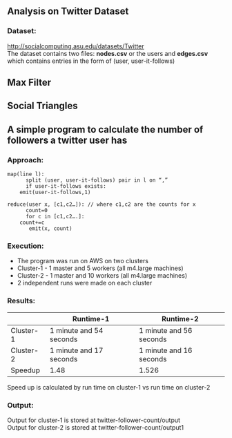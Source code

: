 Analysis on Twitter Dataset 
------------
### Dataset: 
http://socialcomputing.asu.edu/datasets/Twitter <br />
The dataset contains two files: **nodes.csv** or the users and **edges.csv** which contains entries in the form of (user, user-it-follows)


Max Filter
--------------

Social Triangles
--------------

A simple program to calculate the number of followers a twitter user has
-----------------
### Approach:
```
map(line l):
      split (user, user-it-follows) pair in l on “,”
      if user-it-follows exists:
	emit(user-it-follows,1)

reduce(user x, [c1,c2…]): // where c1,c2 are the counts for x
      count=0
      for c in [c1,c2….]:
	count+=c
       emit(x, count)
```

### Execution:
- The program was run on AWS on two clusters
- Cluster-1 - 1 master and 5 workers (all m4.large machines)
- Cluster-2 - 1 master and 10 workers (all m4.large machines)
- 2 independent runs were made on each cluster

### Results:
<table>
    <thead>
      <tr>
        <th></th>
        <th>Runtime-1</th>
        <th>Runtime-2</th>
      </tr>
    </thead>
    <tbody>
        <tr>
          <td>Cluster-1</td>
          <td>1 minute and 54 seconds</td>
          <td>1 minute and 56 seconds</td>
        </tr>
        <tr>
          <td>Cluster-2</td>
          <td>1 minute and 17 seconds</td>
          <td>1 minute and 16 seconds</td>
        </tr>
       <tr>
          <td>Speedup</td>
          <td>1.48</td>
          <td>1.526</td>
        </tr>
    </tbody>
</table>
Speed up is calculated by run time on cluster-1 vs run time on cluster-2

### Output:
Output for cluster-1 is stored at twitter-follower-count/output <br />
Output for cluster-2 is stored at twitter-follower-count/output1 <br />

